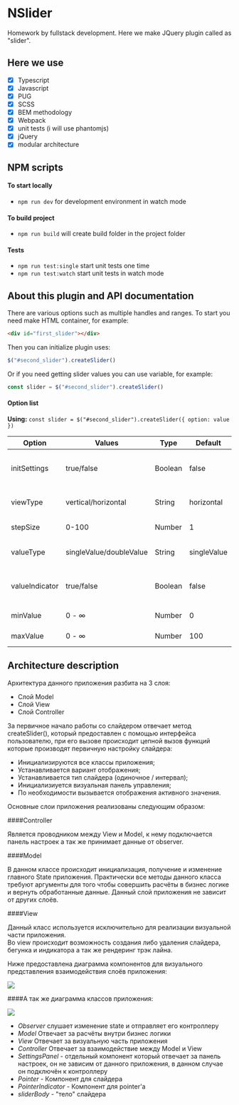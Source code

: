 # NSlider
Homework by fullstack development. Here we make JQuery plugin called as "slider".
## Here we use
- [x] Typescript
- [x] Javascript
- [x] PUG
- [x] SCSS
- [x] BEM methodology
- [x] Webpack
- [x] unit tests (i will use phantomjs)
- [x] jQuery
- [x] modular architecture

## NPM scripts

#### To start locally 
- ```npm run dev``` for development environment in watch mode

#### To build project 
- ```npm run build``` will create build folder in the project folder

#### Tests
- ```npm run test:single``` start unit tests one time 
- ```npm run test:watch``` start unit tests in watch mode

## About this plugin and API documentation
There are various options such as multiple handles and ranges.
To start you need make HTML container, for example:
```html
<div id="first_slider"></div>
```
Then you can initialize plugin uses:
```javascript
$("#second_slider").createSlider() 
```
Or if you need getting slider values you can use variable, for example:
```javascript
const slider = $("#second_slider").createSlider() 
```

#### Option list
**Using:**  ``` const slider = $("#second_slider").createSlider({ option: value }) ```

| Option  | Values | Type | Default | Description |
| ------------- | ------------- | ------------- | ------------- | ------------- |
| initSettings  | true/false  | Boolean  | false  | Render settings panel in the HTML page  |
| viewType  | vertical/horizontal  | String  | horizontal  | Change slider view type  |
| stepSize  | 0-100  | Number  | 1  | Setting step size value  |
| valueType  | singleValue/doubleValue  | String  | singleValue  | Setting type of slider  |
| valueIndicator  | true/false  | Boolean  | false  | Getting value frame near pointer   |
| minValue  | 0 - ∞  | Number  | 0  | Set slider min value   |
| maxValue  | 0 -  ∞ | Number  | 100  | Set slider max value   |

## Architecture description

Архитектура данного приложения разбита на 3 слоя:
+ Слой Model
+ Слой View
+ Слой Controller

За первичное начало работы со слайдером отвечает метод createSlider(), который предоставлен с помощью интерфейса пользователю, при его вызове происходит цепной вызов функций которые производят первичную настройку слайдера:
+ Инициализируются все классы приложения;
+ Устанавливается вариант отображения;
+ Устанавливается тип слайдера (одиночное / интервал);
+ Инициализиуется визуальная панель управления;
+ По необходимости вызывается отображения активного значения.

Основные слои приложения реализованы следующим образом:

####Controller

Является проводником между View и Model, к нему подключается панель настроек а так же принимает данные от observer.

####Model

В данном классе происходит инициализация, получение и изменение главного State приложения.
Практически все методы данного класса требуют аргументы для того чтобы совершить расчёты в бизнес логике и вернуть обработанные данные.
Данный слой приложения не зависит от других слоёв.

####View

Данный класс используется исключительно для реализации визуальной части приложения.  
Во view происходит возможность создания либо удаления слайдера, бегунка и индикатора а так же рендеринг трэк лайна. 

Ниже предоставлена диаграмма компонентов для визуального представления взаимодействия слоёв приложения:

![](https://i.ibb.co/b2WVMs8/simple-Diagram.jpg)

####А так же диаграмма классов приложения:

![](https://i.ibb.co/MMLQzWC/second-Diagram.jpg)

+ *Observer* слушает изменение state и отправляет его контроллеру
+ *Model* Отвечает за расчёты внутри бизнес логики
+ *View* Отвечает за визуальную часть приложения
+ *Controller* Отвечает за взаимодействие между Model и View
+ *SettingsPanel* - отдельный компонент который отвечает за панель настроек, он не зависим от данного приложения, в данном случае он подключён к контроллеру
+ *Pointer* - Компонент для слайдера
+ *PointerIndicator* - Компонент для pointer'a
+ *sliderBody* - "тело" слайдера

